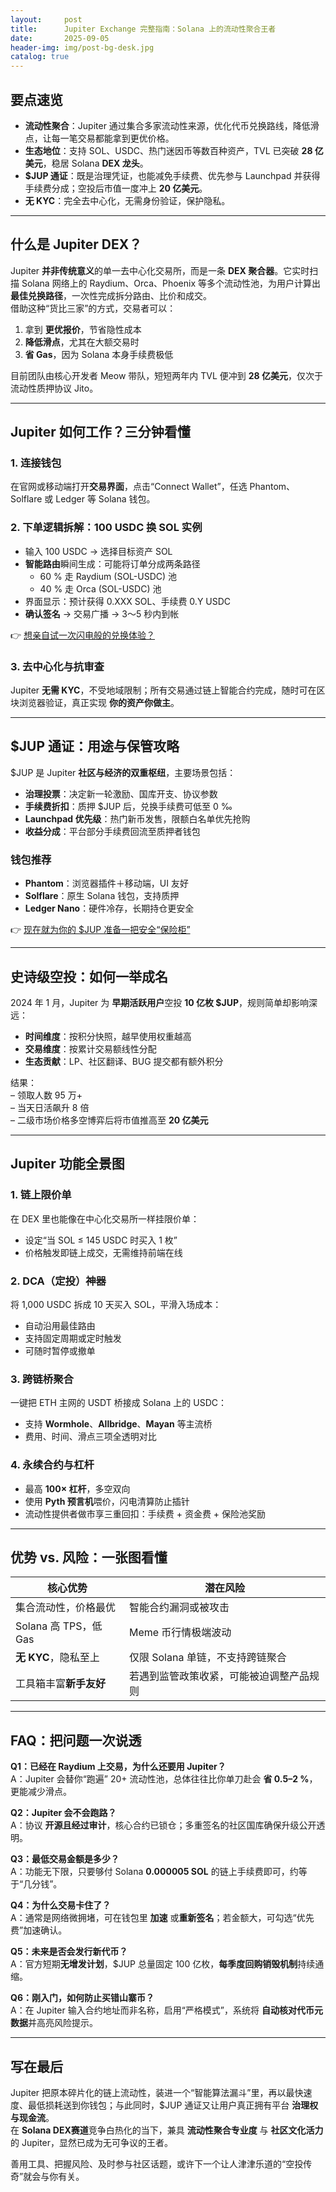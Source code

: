 ```yaml
---
layout:     post
title:      Jupiter Exchange 完整指南：Solana 上的流动性聚合王者
date:       2025-09-05
header-img: img/post-bg-desk.jpg
catalog: true
---
```


## 要点速览
- **流动性聚合**：Jupiter 通过集合多家流动性来源，优化代币兑换路线，降低滑点，让每一笔交易都能拿到更优价格。
- **生态地位**：支持 SOL、USDC、热门迷因币等数百种资产，TVL 已突破 **28 亿美元**，稳居 Solana **DEX 龙头**。
- **$JUP 通证**：既是治理凭证，也能减免手续费、优先参与 Launchpad 并获得手续费分成；空投后市值一度冲上 **20 亿美元**。
- **无 KYC**：完全去中心化，无需身份验证，保护隐私。

---

## 什么是 Jupiter DEX？

Jupiter **并非传统意义**的单一去中心化交易所，而是一条 **DEX 聚合器**。它实时扫描 Solana 网络上的 Raydium、Orca、Phoenix 等多个流动性池，为用户计算出 **最佳兑换路径**，一次性完成拆分路由、比价和成交。  
借助这种“货比三家”的方式，交易者可以：

1. 拿到 **更优报价**，节省隐性成本  
2. **降低滑点**，尤其在大额交易时  
3. **省 Gas**，因为 Solana 本身手续费极低

目前团队由核心开发者 Meow 带队，短短两年内 TVL 便冲到 **28 亿美元**，仅次于流动性质押协议 Jito。

---

## Jupiter 如何工作？三分钟看懂

### 1. 连接钱包
在官网或移动端打开**交易界面**，点击“Connect Wallet”，任选 Phantom、Solflare 或 Ledger 等 Solana 钱包。

### 2. 下单逻辑拆解：100 USDC 换 SOL 实例

- 输入 100 USDC → 选择目标资产 SOL  
- **智能路由**瞬间生成：可能将订单分成两条路径  
  - 60 % 走 Raydium (SOL-USDC) 池  
  - 40 % 走 Orca (SOL-USDC) 池  
- 界面显示：预计获得 0.XXX SOL、手续费 0.Y USDC  
- **确认签名** → 交易广播 → 3～5 秒内到帐

👉 [想亲自试一次闪电般的兑换体验？](https://okxdog.com/)  

### 3. 去中心化与抗审查
Jupiter **无需 KYC**，不受地域限制；所有交易通过链上智能合约完成，随时可在区块浏览器验证，真正实现 **你的资产你做主**。

---

## $JUP 通证：用途与保管攻略

$JUP 是 Jupiter **社区与经济的双重枢纽**，主要场景包括：

- **治理投票**：决定新一轮激励、国库开支、协议参数  
- **手续费折扣**：质押 $JUP 后，兑换手续费可低至 0 ‰  
- **Launchpad 优先级**：热门新币发售，限额白名单优先抢购  
- **收益分成**：平台部分手续费回流至质押者钱包

### 钱包推荐
- **Phantom**：浏览器插件＋移动端，UI 友好  
- **Solflare**：原生 Solana 钱包，支持质押  
- **Ledger Nano**：硬件冷存，长期持仓更安全  

👉 [现在就为你的 $JUP 准备一把安全“保险柜”](https://okxdog.com/)  

---

## 史诗级空投：如何一举成名

2024 年 1 月，Jupiter 为 **早期活跃用户**空投 **10 亿枚 $JUP**，规则简单却影响深远：

- **时间维度**：按积分快照，越早使用权重越高  
- **交易维度**：按累计交易额线性分配  
- **生态贡献**：LP、社区翻译、BUG 提交都有额外积分  

结果：  
– 领取人数 95 万+  
– 当天日活飙升 8 倍  
– 二级市场价格多空博弈后将市值推高至 **20 亿美元**

---

## Jupiter 功能全景图

### 1. **链上限价单**
   在 DEX 里也能像在中心化交易所一样挂限价单：  
   - 设定“当 SOL ≤ 145 USDC 时买入 1 枚”  
   - 价格触发即链上成交，无需维持前端在线

### 2. **DCA（定投）神器**
   将 1,000 USDC 拆成 10 天买入 SOL，平滑入场成本：  
   - 自动沿用最佳路由  
   - 支持固定周期或定时触发  
   - 可随时暂停或撤单

### 3. **跨链桥聚合**
   一键把 ETH 主网的 USDT 桥接成 Solana 上的 USDC：  
   - 支持 **Wormhole**、**Allbridge**、**Mayan** 等主流桥  
   - 费用、时间、滑点三项全透明对比

### 4. **永续合约与杠杆**
   - 最高 **100× 杠杆**，多空双向  
   - 使用 **Pyth 预言机**喂价，闪电清算防止插针  
   - 流动性提供者做市享三重回扣：手续费 + 资金费 + 保险池奖励

---

## 优势 vs. 风险：一张图看懂

| **核心优势**                | **潜在风险**                          |
|---------------------------|--------------------------------------|
| 集合流动性，价格最优         | 智能合约漏洞或被攻击                     |
| Solana 高 TPS，低 Gas       | Meme 币行情极端波动                     |
| **无 KYC**，隐私至上        | 仅限 Solana 单链，不支持跨链聚合         |
| 工具箱丰富**新手友好**       | 若遇到监管政策收紧，可能被迫调整产品规则 |

---

## FAQ：把问题一次说透

**Q1：已经在 Raydium 上交易，为什么还要用 Jupiter？**  
A：Jupiter 会替你“跑遍” 20+ 流动性池，总体往往比你单刀赴会 **省 0.5–2 %**，更能减少滑点。

**Q2：Jupiter 会不会跑路？**  
A：协议 **开源且经过审计**，核心合约已锁仓；多重签名的社区国库确保升级公开透明。

**Q3：最低交易金额是多少？**  
A：功能无下限，只要够付 Solana **0.000005 SOL** 的链上手续费即可，约等于“几分钱”。

**Q4：为什么交易卡住了？**  
A：通常是网络微拥堵，可在钱包里 **加速** 或**重新签名**；若金额大，可勾选“优先费”加速确认。

**Q5：未来是否会发行新代币？**  
A：官方短期**无增发计划**，$JUP 总量固定 100 亿枚，**每季度回购销毁机制**持续通缩。

**Q6：刚入门，如何防止买错山寨币？**  
A：在 Jupiter 输入合约地址而非名称，启用“严格模式”，系统将 **自动核对代币元数据**并高亮风险提示。

---

## 写在最后

Jupiter 把原本碎片化的链上流动性，装进一个“智能算法漏斗”里，再以最快速度、最低损耗送到你钱包；与此同时，$JUP 通证又让用户真正拥有平台 **治理权与现金流**。  
在 **Solana DEX赛道**竞争白热化的当下，兼具 **流动性聚合专业度** 与 **社区文化活力** 的 Jupiter，显然已成为无可争议的王者。  

善用工具、把握风险、及时参与社区话题，或许下一个让人津津乐道的“空投传奇”就会与你有关。